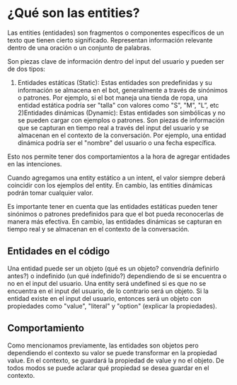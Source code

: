 # ¿Qué son las entities?

Las entities (entidades) son fragmentos o componentes específicos de un texto que tienen cierto significado. Representan información relevante dentro de una oración o un conjunto de palabras.

Son piezas clave de información dentro del input del usuario y pueden ser de dos tipos:

1) Entidades estáticas (Static): Estas entidades son predefinidas y su información se almacena en el bot, generalmente a través de sinónimos o patrones. Por ejemplo, si el bot maneja una tienda de ropa, una entidad estática podría ser "talla" con valores como "S", "M", "L”, etc
2)Entidades dinámicas (Dynamic): Estas entidades son simbólicas y no se pueden cargar con ejemplos o patrones. Son piezas de información que se capturan en tiempo real a través del input del usuario y se almacenan en el contexto de la conversación. Por ejemplo, una entidad dinámica podría ser el "nombre" del usuario o una fecha específica.

Esto nos permite tener dos comportamientos a la hora de agregar entidades en las intenciones.

Cuando agregamos una entity estático a un intent, el valor siempre deberá coincidir con los ejemplos del entity. En cambio, las entities dinámicas podrán tomar cualquier valor.

Es importante tener en cuenta que las entidades estáticas pueden tener sinónimos o patrones predefinidos para que el bot pueda reconocerlas de manera más efectiva. En cambio, las entidades dinámicas se capturan en tiempo real y se almacenan en el contexto de la conversación.

## Entidades en el código

Una entidad puede ser un objeto (qué es un objeto? convendría definirlo antes?) o indefinido (un qué indefinido?) dependiendo de si se encuentra o no en el input del usuario. Una entity será undefined si es que no se encuentra en el input del usuario, de lo contrario será un objeto. Si la entidad existe en el input del usuario, entonces será un objeto con propiedades como "value", "literal" y "option" (explicar la propiedades).

## Comportamiento

Como mencionamos previamente, las entidades son objetos pero dependiendo el contexto su valor se puede transformar en la propiedad value. En el contexto, se guardará la propiedad de value y no el objeto. De todos modos se puede aclarar qué propiedad se desea guardar en el contexto. 
